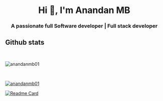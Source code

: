<h1 align="center">Hi 👋, I'm Anandan MB</h1>
<h3 align="center">A passionate full Software developer | Full stack developer</h3>
<h2>Github stats</h2>
<br/>
<p align="left"> <img src="https://komarev.com/ghpvc/?username=anandanmb01&label=Profile%20views&color=0e75b6&style=flat" alt="anandanmb01" /> </p>
<img align=left src="https://github-readme-stats.vercel.app/api?username=anandanmb01&show_icons=true&count_private=true&theme=dark" alt=""/>
<img align=right src="https://github-readme-stats.vercel.app/api/top-langs/?username=anandanmb01&layout=compact" alt="" />
<br>
<p align="centre"> <a href="https://github.com/ryo-ma/github-profile-trophy"><img src="https://github-profile-trophy.vercel.app/?username=anandanmb01&row=1&column=6" alt="anandanmb01" /></a> </p>

[![Readme Card](https://github-readme-stats.vercel.app/api/pin/?username=anandanmb01&repo=eternity_vpn&show_owner=true)](https://github.com/anuraghazra/github-readme-stats)


